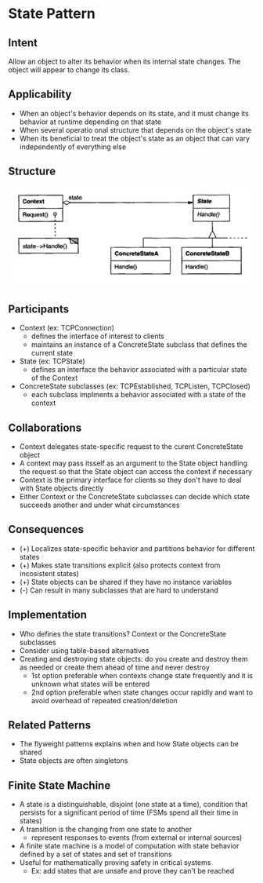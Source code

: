 # State Pattern 

## Intent
Allow an object to alter its behavior when its internal state changes. The object will appear to change its class.

## Applicability
- When an object's behavior depends on its state, and it must change its behavior at runtime depending on that state
- When several operatio onal 
structure that depends on the object's state
- When its beneficial to treat the object's state as an object that can vary independently of everything else 

## Structure
![](../static/state.png)

## Participants
- Context (ex: TCPConnection)
    - defines the interface of interest to clients
    - maintains an instance of a ConcreteState subclass that defines the current state
- State (ex: TCPState)
    - defines an interface the behavior associated with a particular state of the Context
- ConcreteState subclasses (ex: TCPEstablished, TCPListen, TCPClosed)
    - each subclass implments a behavior associated with a state of the context

## Collaborations
- Context delegates state-specific request to the curent ConcreteState object
- A context may pass itsself as an argument to the State object handling the request so that the State object can access the context if necessary
- Context is the primary interface for clients so they don't have to deal with State objects directly
- Either Context or the ConcreteState subclasses can decide which state succeeds another and under what circumstances

## Consequences
- (+) Localizes state-specific behavior and partitions behavior for different states
- (+) Makes state transitions explicit (also protects context from incosistent states)
- (+) State objects can be shared if they have no instance variables
- (-) Can result in many subclasses that are hard to understand 

## Implementation
- Who defines the state transitions? Context or the ConcreteState subclasses
- Consider using table-based alternatives
- Creating and destroying state objects: do you create and destroy them as needed or create them ahead of time and never destroy
    - 1st option preferable when contexts change state frequently and it is unknown what states will be entered
    - 2nd option preferable when state changes occur rapidly and want to avoid overhead of repeated creation/deletion

## Related Patterns
- The flyweight patterns explains when and how State objects can be shared
- State objects are often singletons

## Finite State Machine
- A state is a distinguishable, disjoint (one state at a time), condition that persists for a significant period of time (FSMs spend all their time in states)
- A transition is the changing from one state to another
    - represent responses to events (from external or internal sources)
- A finite state machine is a model of computation with state behavior defined by a set of states and set of transitions
- Useful for mathematically proving safety in critical systems
    - Ex: add states that are unsafe and prove they can't be reached